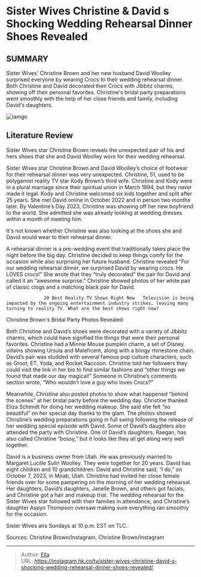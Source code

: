 # Sister Wives Christine &amp; David s Shocking Wedding Rehearsal Dinner Shoes Revealed


## SUMMARY 



  Sister Wives&#39; Christine Brown and her new husband David Woolley surprised everyone by wearing Crocs to their wedding rehearsal dinner.   Both Christine and David decorated their Crocs with Jibbitz charms, showing off their personal favorites.   Christine&#39;s bridal party preparations went smoothly with the help of her close friends and family, including David&#39;s daughters.  

![iamge](https://static1.srcdn.com/wordpress/wp-content/uploads/2023/11/sister-wives_-christine-brown-david-woolley-wedding-special-announced.jpg)

## Literature Review
Sister Wives star Christine Brown reveals the unexpected pair of his and hers shoes that she and David Woolley wore for their wedding rehearsal.




Sister Wives star Christine Brown and David Woolley’s choice of footwear for their rehearsal dinner was very unexpected. Christine, 51, used to be polygamist reality TV star Kody Brown’s third wife. Christine and Kody were in a plural marriage since their spiritual union in March 1994, but they never made it legal. Kody and Christine welcomed six kids together and split after 25 years. She met David online in October 2022 and in person two months later. By Valentine’s Day 2023, Christine was showing off her new boyfriend to the world. She admitted she was already looking at wedding dresses within a month of meeting him.




It&#39;s not known whether Christine was also looking at the shoes she and David would wear to their rehearsal dinner.


 

A rehearsal dinner is a pre-wedding event that traditionally takes place the night before the big day. Christine decided to keep things comfy for the occasion while also surprising her future husband. Christine revealed “For our wedding rehearsal dinner, we surprised David by wearing crocs. He LOVES crocs!” She wrote that they “truly decorated” the pair for David and called it an “awesome surprise.” Christine showed photos of her white pair of classic clogs and a matching black pair for David.

                  20 Best Reality TV Shows Right Now   Television is being impacted by the ongoing entertainment industry strikes, leaving many turning to reality TV. What are the best shows right now?    





 Christine Brown&#39;s Bridal Party Photos Revealed 
          

Both Christine and David’s shoes were decorated with a variety of Jibbitz charms, which could have signified the things that were their personal favorites. Christine had a Minnie Mouse pumpkin charm, a set of Disney villains showing Ursula and Maleficent, along with a blingy rhinestone chain. David’s pair was studded with several famous pop culture characters, such as Groot, ET, Yoda, and Rocket Raccoon. Christine told her followers they could visit the link in her bio to find similar fashions and “other things we found that made our day magical!” Someone in Christine’s comments section wrote, “Who wouldn’t love a guy who loves Crocs?”


 




Meanwhile, Christine also posted photos to show what happened “behind the scenes” at her bridal party before the wedding day. Christine thanked Eliza Schmidt for doing her wedding makeup. She said she felt “so beautiful” on her special day thanks to the glam. The photos showed Christine’s wedding preparations going in full swing following the release of her wedding special episode with David. Some of David’s daughters also attended the party with Christine. One of David’s daughters, Raegan, has also called Christine “bossy,” but it looks like they all get along very well together.

David is a business owner from Utah. He was previously married to Margaret Lucille Sulin Woolley. They were together for 20 years. David has eight children and 10 grandchildren. David and Christine said, “I do,” on October 7, 2023, in Moab, Utah. Christine had invited her close female friends over for some pampering on the morning of her wedding rehearsal. Her daughters, David’s daughters, Janelle Brown, and others got facials, and Christine got a hair and makeup trial. The wedding rehearsal for the Sister Wives star followed with their families in attendance, and Christine’s daughter Aspyn Thompson oversaw making sure everything ran smoothly for the occasion.






Sister Wives airs Sundays at 10 p.m. EST on TLC.




Sources: Christine Brown/Instagram, Christine Brown/Instagram



---

> Author: [Ella](https://instagram.hk.cn/)  
> URL: https://instagram.hk.cn/tv/sister-wives-christine-david-s-shocking-wedding-rehearsal-dinner-shoes-revealed/  

